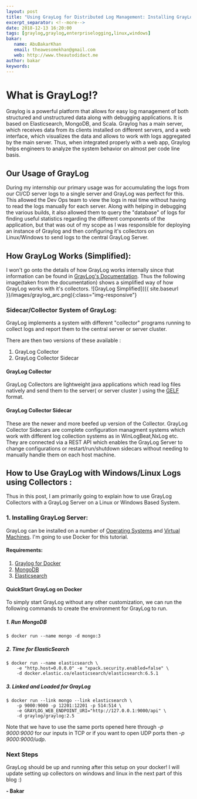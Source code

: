 ```yaml
--- 
layout: post    
title: "Using GrayLog for Distributed Log Management: Installing GrayLog"  
excerpt_separator: <!--more-->
date: 2018-12-13 16:20:00
tags: [graylog,graylog,enterpriselogging,linux,windows]
bakar:
   name: AbuBakarKhan
   email: theawesomekhan@gmail.com
   web: http://www.theautodidact.me
author: bakar
keywords:
---    
```



# What is GrayLog!? 
Graylog is a powerful platform that allows for easy log management of both structured and unstructured data along with debugging applications. It is based on Elasticsearch, MongoDB, and Scala. Graylog has a main server, which receives data from its clients installed on different servers, and a web interface, which visualizes the data and allows to work with logs aggregated by the main server. Thus, when integrated properly with a web app, Graylog helps engineers to analyze the system behavior on almost per code line basis.
<!--more-->
## Our Usage of GrayLog
During my internship our primary usage was for accumulating the logs from our CI/CD server logs to a single server and GrayLog was perfect for this. This allowed the Dev Ops team to view the logs in real time without having to read the logs manually for each server. Along with helping in debugging the various builds, it also allowed them to query the "database" of logs for finding useful statistics regarding the different components of the application, but that was out of my scope as I was responsible for deploying an instance of Graylog and then configuring it's collectors on Linux/Windows to send logs to the central GrayLog Server.

## How GrayLog Works (Simplified):
I won't go onto the details of how GrayLog works internally since that information can be found in [GrayLog's Documentation](http://docs.graylog.org/en/2.5/). Thus the following image(taken from the documentation) shows a simplified way of how GrayLog works with it's collectors.
![GrayLog Simplified]({{ site.baseurl }}/images/graylog_arc.png){:class="img-responsive"}

### Sidecar/Collector System of GrayLog:
GrayLog implements a system with different "collector" programs running to collect logs and report them to the central server or server cluster.

There are then two versions of these available : 
1. GrayLog Collector 
2. GrayLog Collector Sidecar

#### GrayLog Collector
GrayLog Collectors are lightweight java applications which read log files natively and send them to the server( or server cluster ) using the [GELF](http://docs.graylog.org/en/2.5/pages/gelf.html) format.
#### GrayLog Collector Sidecar
These are the newer and more beefed up version of the Collector. GrayLog Collector Sidecars are complete configuration managment systems which work with different log collection systems as in WinLogBeat,NxLog etc. They are connected via a REST API which enables the GrayLog Server to change configurations or restart/run/shutdown sidecars without needing to manually handle them on each host machine.


## How to Use GrayLog with Windows/Linux Logs using Collectors :
Thus in this post, I am primarily going to explain how to use GrayLog Collectors with a GrayLog Server on a Linux or Windows Based System. 

### 1. Installing GrayLog Server:
GrayLog can be installed on a number of [Operating Systems](http://docs.graylog.org/en/2.5/pages/installation.html) and [Virtual Machines](http://docs.graylog.org/en/2.5/pages/installation/virtual_machine_appliances.html). I'm going to use Docker for this tutorial.
#### Requirements:
1. [Graylog for Docker](https://hub.docker.com/r/graylog/graylog/)
2. [MongoDB](https://hub.docker.com/_/mongo/)
3. [Elasticsearch](https://www.elastic.co/guide/en/elasticsearch/reference/6.x/docker.html)

#### QuickStart GrayLog on Docker
To simply start GrayLog without any other customization, we can run the following commands to create the environment for GrayLog to run.
##### 1. Run MongoDB
```
$ docker run --name mongo -d mongo:3
```
##### 2. Time for ElasticSearch
```
$ docker run --name elasticsearch \
    -e "http.host=0.0.0.0" -e "xpack.security.enabled=false" \
    -d docker.elastic.co/elasticsearch/elasticsearch:6.5.1
```
##### 3. Linked and Loaded for GrayLog
```
$ docker run --link mongo --link elasticsearch \
    -p 9000:9000 -p 12201:12201 -p 514:514 \
    -e GRAYLOG_WEB_ENDPOINT_URI="http://127.0.0.1:9000/api" \
    -d graylog/graylog:2.5
```

Note that we have to use the same ports opened here through *-p 9000:9000* for our inputs in TCP or if you want to open UDP ports then *-p 9000:9000/udp*.

### Next Steps
GrayLog should be up and running after this setup on your docker! I will update setting up collectors on windows and linux in the next part of this blog :)

**-  Bakar**